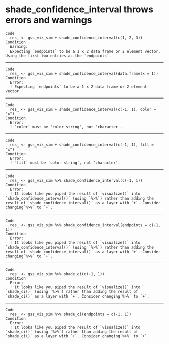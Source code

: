 # shade_confidence_interval throws errors and warnings

    Code
      res_ <- gss_viz_sim + shade_confidence_interval(c(1, 2, 3))
    Condition
      Warning:
      Expecting `endpoints` to be a 1 x 2 data frame or 2 element vector. Using the first two entries as the `endpoints`.

---

    Code
      res_ <- gss_viz_sim + shade_confidence_interval(data.frame(x = 1))
    Condition
      Error:
      ! Expecting `endpoints` to be a 1 x 2 data frame or 2 element vector.

---

    Code
      res_ <- gss_viz_sim + shade_confidence_interval(c(-1, 1), color = "x")
    Condition
      Error:
      ! `color` must be 'color string', not 'character'.

---

    Code
      res_ <- gss_viz_sim + shade_confidence_interval(c(-1, 1), fill = "x")
    Condition
      Error:
      ! `fill` must be 'color string', not 'character'.

---

    Code
      res_ <- gss_viz_sim %>% shade_confidence_interval(c(-1, 1))
    Condition
      Error:
      ! It looks like you piped the result of `visualize()` into `shade_confidence_interval()` (using `%>%`) rather than adding the result of `shade_confidence_interval()` as a layer with `+`. Consider changing`%>%` to `+`.

---

    Code
      res_ <- gss_viz_sim %>% shade_confidence_interval(endpoints = c(-1, 1))
    Condition
      Error:
      ! It looks like you piped the result of `visualize()` into `shade_confidence_interval()` (using `%>%`) rather than adding the result of `shade_confidence_interval()` as a layer with `+`. Consider changing`%>%` to `+`.

---

    Code
      res_ <- gss_viz_sim %>% shade_ci(c(-1, 1))
    Condition
      Error:
      ! It looks like you piped the result of `visualize()` into `shade_ci()` (using `%>%`) rather than adding the result of `shade_ci()` as a layer with `+`. Consider changing`%>%` to `+`.

---

    Code
      res_ <- gss_viz_sim %>% shade_ci(endpoints = c(-1, 1))
    Condition
      Error:
      ! It looks like you piped the result of `visualize()` into `shade_ci()` (using `%>%`) rather than adding the result of `shade_ci()` as a layer with `+`. Consider changing`%>%` to `+`.

